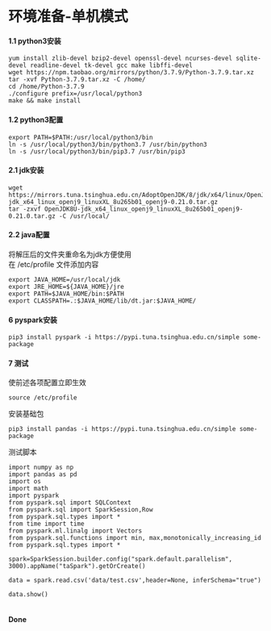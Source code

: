 # 环境准备-单机模式

#### 1.1 python3安装
``` shell script
yum install zlib-devel bzip2-devel openssl-devel ncurses-devel sqlite-devel readline-devel tk-devel gcc make libffi-devel
wget https://npm.taobao.org/mirrors/python/3.7.9/Python-3.7.9.tar.xz
tar -xvf Python-3.7.9.tar.xz -C /home/
cd /home/Python-3.7.9
./configure prefix=/usr/local/python3
make && make install
```

#### 1.2 python3配置
```shell script
export PATH=$PATH:/usr/local/python3/bin
ln -s /usr/local/python3/bin/python3.7 /usr/bin/python3
ln -s /usr/local/python3/bin/pip3.7 /usr/bin/pip3
```

#### 2.1 jdk安装
```
wget https://mirrors.tuna.tsinghua.edu.cn/AdoptOpenJDK/8/jdk/x64/linux/OpenJDK8U-jdk_x64_linux_openj9_linuxXL_8u265b01_openj9-0.21.0.tar.gz
tar -zxvf OpenJDK8U-jdk_x64_linux_openj9_linuxXL_8u265b01_openj9-0.21.0.tar.gz -C /usr/local/
```
#### 2.2 java配置
将解压后的文件夹重命名为jdk方便使用   
在 /etc/profile 文件添加内容   
```
export JAVA_HOME=/usr/local/jdk
export JRE_HOME=${JAVA_HOME}/jre
export PATH=$JAVA_HOME/bin:$PATH
export CLASSPATH=.:$JAVA_HOME/lib/dt.jar:$JAVA_HOME/
```

#### 6 pyspark安装
```shell script
pip3 install pyspark -i https://pypi.tuna.tsinghua.edu.cn/simple some-package
```

#### 7 测试
使前述各项配置立即生效
```
source /etc/profile
```
安装基础包
```shell script
pip3 install pandas -i https://pypi.tuna.tsinghua.edu.cn/simple some-package
```
测试脚本
```
import numpy as np
import pandas as pd
import os
import math
import pyspark
from pyspark.sql import SQLContext
from pyspark.sql import SparkSession,Row
from pyspark.sql.types import *
from time import time
from pyspark.ml.linalg import Vectors
from pyspark.sql.functions import min, max,monotonically_increasing_id
from pyspark.sql.types import *

spark=SparkSession.builder.config("spark.default.parallelism", 3000).appName("taSpark").getOrCreate()

data = spark.read.csv('data/test.csv',header=None, inferSchema="true")

data.show()


```
#### Done